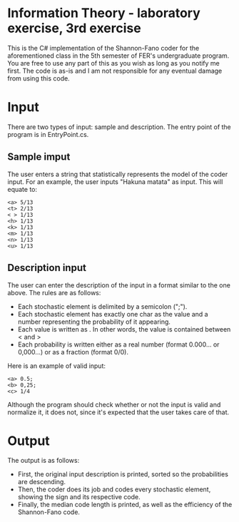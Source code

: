 # Information Theory - laboratory exercise, 3rd exercise

This is the C# implementation of the Shannon-Fano coder for the aforementioned class in the 5th semester of FER's undergraduate program. You are free to use any part of this as you wish as long as you notify me first. The code is as-is and I am not responsible for any eventual damage from using this code.

# Input

There are two types of input: sample and description. The entry point of the program is in EntryPoint.cs.

## Sample imput

The user enters a string that statistically represents the model of the coder input. For an example, the user inputs "Hakuna matata" as input. This will equate to:

```
<a> 5/13
<t> 2/13
< > 1/13
<h> 1/13
<k> 1/13
<m> 1/13
<n> 1/13
<u> 1/13
```

## Description input

The user can enter the description of the input in a format similar to the one above. The rules are as follows:

- Each stochastic element is delimited by a semicolon (";").
- Each stochastic element has exactly one char as the value and a number representing the probability of it appearing.
- Each value is written as <value>. In other words, the value is contained between < and >
- Each probability is written either as a real number (format 0.000... or 0,000...) or as a fraction (format 0/0).
  
Here is an example of valid input:

```
<a> 0.5;
<b> 0,25;
<c> 1/4
```
  
Although the program should check whether or not the input is valid and normalize it, it does not, since it's expected that the user takes care of that.

# Output

The output is as follows:

- First, the original input description is printed, sorted so the probabilities are descending.
- Then, the coder does its job and codes every stochastic element, showing the sign and its respective code.
- Finally, the median code length is printed, as well as the efficiency of the Shannon-Fano code.
